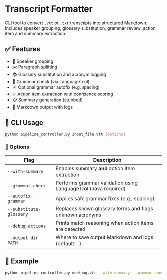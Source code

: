 # Transcript Formatter

CLI tool to convert `.vtt` or `.txt` transcripts into structured Markdown. Includes speaker grouping, glossary substitution, grammar review, action item and summary extraction.

## ✅ Features

- 🎤 Speaker grouping
- ✂️ Paragraph splitting
- 📚 Glossary substitution and acronym logging
- 🧠 Grammar check (via LanguageTool)
- 🩹 Optional grammar autofix (e.g. spacing)
- ✅ Action item extraction with confidence scoring
- 📋 Summary generation (stubbed)
- 📄 Markdown output with logs

## 🚀 CLI Usage

```bash
python pipeline_controller.py input_file.vtt [options]
```

### 🔧 Options

| Flag                      | Description                                                    |
|---------------------------|----------------------------------------------------------------|
| `--with-summary`          | Enables summary **and** action item extraction                 |
| `--grammar-check`         | Performs grammar validation using LanguageTool (Java required)|
| `--autofix-grammar`       | Applies safe grammar fixes (e.g., spacing)                     |
| `--substitute-glossary`   | Replaces known glossary terms and flags unknown acronyms       |
| `--debug-actions`         | Prints match reasoning when action items are detected          |
| `--output-dir PATH`       | Where to save output Markdown and logs (default: `.`)          |

## 🧪 Example

```bash
python pipeline_controller.py meeting.vtt --with-summary --grammar-check --autofix-grammar --substitute-glossary --output-dir ./output
```